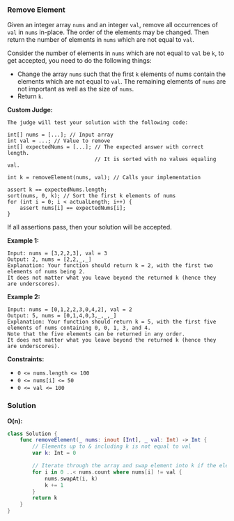
### Remove Element

Given an integer array `nums` and an integer `val`, remove all occurrences of `val` in `nums` in-place. The order of the elements may be changed. Then return the number of elements in `nums` which are not equal to `val`.

Consider the number of elements in `nums` which are not equal to `val` be `k`, to get accepted, you need to do the following things:
* Change the array `nums` such that the first `k` elements of nums contain the elements which are not equal to `val`. The remaining elements of `nums` are not important as well as the size of `nums`.
* Return `k`.

__Custom Judge:__
```
The judge will test your solution with the following code:

int[] nums = [...]; // Input array
int val = ...; // Value to remove
int[] expectedNums = [...]; // The expected answer with correct length.
                            // It is sorted with no values equaling val.

int k = removeElement(nums, val); // Calls your implementation

assert k == expectedNums.length;
sort(nums, 0, k); // Sort the first k elements of nums
for (int i = 0; i < actualLength; i++) {
    assert nums[i] == expectedNums[i];
}
```
If all assertions pass, then your solution will be accepted.

__Example 1:__
```
Input: nums = [3,2,2,3], val = 3
Output: 2, nums = [2,2,_,_]
Explanation: Your function should return k = 2, with the first two elements of nums being 2.
It does not matter what you leave beyond the returned k (hence they are underscores).
```
__Example 2:__
```
Input: nums = [0,1,2,2,3,0,4,2], val = 2
Output: 5, nums = [0,1,4,0,3,_,_,_]
Explanation: Your function should return k = 5, with the first five elements of nums containing 0, 0, 1, 3, and 4.
Note that the five elements can be returned in any order.
It does not matter what you leave beyond the returned k (hence they are underscores).
```

__Constraints:__
* `0 <= nums.length <= 100`
* `0 <= nums[i] <= 50`
* `0 <= val <= 100`

### Solution
__O(n):__
```Swift
class Solution {
    func removeElement(_ nums: inout [Int], _ val: Int) -> Int {
        // Elements up to & including k is not equal to val
        var k: Int = 0

        // Iterate through the array and swap element into k if the element is not equal to val
        for i in 0 ..< nums.count where nums[i] != val {
            nums.swapAt(i, k)
            k += 1
        }
        return k
    }
}
```